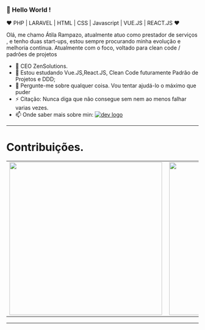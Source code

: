 
### 👋 Hello World  ! 
  
:heart: PHP | LARAVEL | HTML | CSS | Javascript | VUE.JS | REACT.JS :heart:
  
Olá, me chamo Átila Rampazo, atualmente atuo como prestador de serviços , e tenho duas start-ups, estou sempre procurando minha evolução e melhoria continua. 
Atualmente com o foco, voltado para clean code / padrões de projetos

- 🔭 CEO ZenSolutions.
- 🌱 Estou estudando Vue.JS,React.JS, Clean Code futuramente Padrão de Projetos e DDD;
- 💬 Pergunte-me sobre qualquer coisa. Vou tentar ajudá-lo o máximo que puder
- ⚡ Citação: Nunca diga que não consegue sem nem ao menos falhar varias vezes.
- 📫 Onde saber mais sobre min:
 [<img src="https://img.icons8.com/cute-clipart/36/000000/linkedin.png" alt="dev logo">](https://www.linkedin.com/in/atila-delcanton-rampazo) 
----
   
# Contribuições.
<center>
<table>
  <tr>
    <td>
      <img width="400px" align="left" src="https://github-readme-stats.vercel.app/api?username=atiladelcanton&theme=cobalt" /> 
   </td>
    <td><img width="400px" align="left" src="https://github-readme-stats.vercel.app/api/pin/?username=atiladelcanton&repo=ZenTicket&theme=cobalt" /></td>
  </tr>   
</table>
</center>


-------

